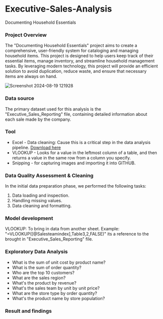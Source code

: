 # Executive-Sales-Analysis
Documenting Household Essentials

### Project Overview

The "Documenting Household Essentials" project aims to create a comprehensive, user-friendly system for cataloging and managing household items. This project is designed to help users keep track of their essential items, manage inventory, and streamline household management tasks. By leveraging modern technology, this project will provide an efficient solution to avoid duplication, reduce waste, and ensure that necessary items are always on hand.

![Screenshot 2024-08-19 121928](https://github.com/user-attachments/assets/b58e37ab-d585-484f-923f-761dea631302)

### Data source

The primary dataset used for this analysis is the "Executive_Sales_Reporting" file, containing detailed information about each sale made by the company.

### Tool

- Excel - Data cleaning: Cause this is a critical step in the data analysis pipeline. [Download here](https://microsoft.com)
- VLOOKUP - Looks for a value in the leftmost column of a table, and then returns a value in the same row from a column you specify.
- Snipping - for capturing images and importing it into GITHUB.

### Data Quality Assessment & Cleaning 

In the initial data preparation phase, we performed the following tasks:
1. Data loading and inspection.
2. Handling missing values.
3. Data cleaning and formatting.

### Model development

VLOOKUP: To bring in data from another sheet. Example: "=VLOOKUP([@Salesteamindex],Table3,2,FALSE)" its a reference to the brought in "Executive_Sales_Reporting" file.

### Exploratory Data Analysis

- What is the sum of unit cost by product name?
- What is the sum of order quantity?
- Who are the top 10 customers?
- What are the sales region?
- What's the product by revenue?
- What's the sales team by unit by unit price?
- What are the store type by order quantity?
- What's the product name by store population?

### Result and findings 







